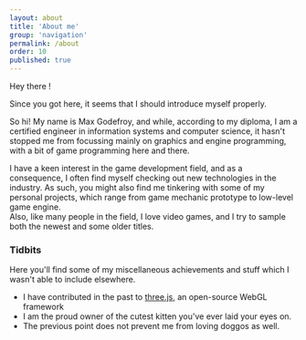 ```yaml
---
layout: about
title: 'About me'
group: 'navigation'
permalink: /about
order: 10
published: true
---
```


Hey there !

Since you got here, it seems that I should introduce myself properly.

So hi! My name is Max Godefroy, and while, according to my diploma, I am a certified engineer in 
information systems and computer science, it hasn't stopped me from focussing mainly on
graphics and engine programming, with a bit of game programming here and there.

I have a keen interest in the game development field, and as a consequence, I often find myself 
checking out new technologies in the industry. As such, you might also find me tinkering with
some of my personal projects, which range from game mechanic prototype to low-level game engine. 
<br>
Also, like many people in the field, I love video games, and I try to sample both the newest and 
some older titles.


### Tidbits

Here you'll find some of my miscellaneous achievements and stuff which I wasn't able to include 
elsewhere.
 - I have contributed in the past to [three.js](https://threejs.org), an open-source WebGL framework
 - I am the proud owner of the cutest kitten you've ever laid your eyes on.
 - The previous point does not prevent me from loving doggos as well.
